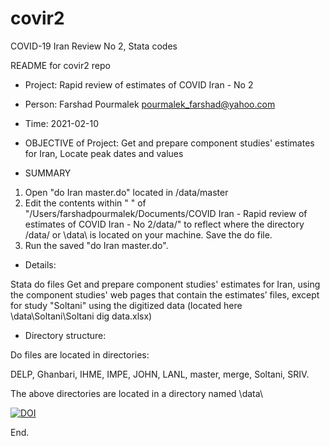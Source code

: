 # covir2

COVID-19 Iran Review No 2, Stata codes

README for covir2 repo

* Project: Rapid review of estimates of COVID Iran - No 2
* Person: Farshad Pourmalek pourmalek_farshad@yahoo.com
* Time: 2021-02-10
* OBJECTIVE of Project: Get and prepare component studies' estimates for Iran, Locate peak dates and values


* SUMMARY 

1. Open "do Iran master.do" located in /data/master
2. Edit the contents within " " of 
"/Users/farshadpourmalek/Documents/COVID Iran - Rapid review of estimates of COVID Iran - No 2/data/"
to reflect where the directory /data/ or \data\ is located on your machine. Save the do file. 
3. Run the saved "do Iran master.do". 


* Details:

Stata do files Get and prepare component studies' estimates for Iran, using the component studies' web pages that contain the estimates’ files, except for study "Soltani" using the digitized data (located here \data\Soltani\Soltani dig data.xlsx)

* Directory structure:

Do files are located in directories: 

DELP, Ghanbari, IHME, IMPE, JOHN, LANL, master, merge, Soltani, SRIV.

The above directories are located in a directory named \data\

[![DOI](https://zenodo.org/badge/344389637.svg)](https://zenodo.org/badge/latestdoi/344389637)

End. 

